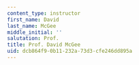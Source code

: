 ```yaml
---
content_type: instructor
first_name: David
last_name: McGee
middle_initial: ''
salutation: Prof.
title: Prof. David McGee
uid: dcb864f9-0b11-232a-73d3-cfe246dd895a
---
```

